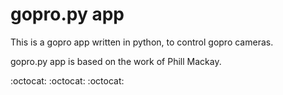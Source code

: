 gopro.py app
===========

This is a gopro app written in python, to control gopro cameras.

gopro.py app is based on the work of Phill Mackay.

:octocat: :octocat: :octocat:
